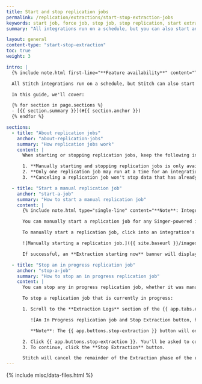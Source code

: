 ```yaml
---
title: Start and stop replication jobs
permalink: /replication/extractions/start-stop-extraction-jobs
keywords: start job, force job, stop job, stop replication, start extraction
summary: "All integrations run on a schedule, but you can also start and stop extractions on demand. This is useful for testing configuration changes or recovering from an error."

layout: general
content-type: "start-stop-extraction"
toc: true
weight: 3

intro: |
  {% include note.html first-line="**Feature availability**" content="This feature is available only for integrations powered by Singer taps. As integrations are converted to the Singer system, this feature will be made available." %}

  All Stitch integrations run on a schedule, but Stitch can also start and stop an integration on demand. This is useful for testing configuration changes or recovering from an error.

  In this guide, we'll cover:

  {% for section in page.sections %}
  - [{{ section.summary }}](#{{ section.anchor }})
  {% endfor %}

sections:
  - title: "About replication jobs"
    anchor: "about-replication-jobs"
    summary: "How replication jobs work"
    content: |
      When starting or stopping replication jobs, keep the following in mind:

      1. **Manually starting and stopping replication jobs is only available for Singer-powered integrations.** As integrations are converted to the Singer system, these features will be made available. 
      2. **Only one replication job may run at a time for an integration**. If a job is in progress, you will not be able to start a new job without first stopping the one that is in progress.
      3. **Canceling a replication job won't stop data that has already been extracted from loading**. Canceling an in progress job only cancels the remaining portion of the Extraction phase. Any data extracted prior to the cancellation will be loaded to your destination.

  - title: "Start a manual replication job"
    anchor: "start-a-job"
    summary: "How to start a manual replication job"
    content: |
      {% include note.html type="single-line" content="**Note**: Integrations run according to the schedule set in the **Integration Settings** page. Unless you want to kick off a job outside of the integration's schedule, you don't need to perform this process." %}

      You can manually start a replication job for any Singer-powered integration, regardless of whether the integration is active or paused. Starting a replication job for a paused integration won't change its paused status, so you can kick off jobs as needed.

      To manually start a replication job, click into an integration's {{ app.tabs.extractions }} tab and then click the {{ app.buttons.start-extraction }} button:

      ![Manually starting a replication job.]({{ site.baseurl }}/images/replication/start-replication.gif)

      If successful, an **Extraction starting now** banner will display and the replication job will kick off shortly.

  - title: "Stop an in progress replication job"
    anchor: "stop-a-job"
    summary: "How to stop an in progress replication job"
    content: |
      You can stop any in progress replication job, whether it was manually started by you or automatically started by Stitch.

      To stop a replication job that is currently in progress:

      1. Scroll to the **Extraction Logs** section of the {{ app.tabs.extractions }} tab. The first item in this section will have an **In Progress** status and a {{ app.buttons.stop-extraction }} button:

         ![An In Progress replication job and Stop Extraction button, highlighted]({{ site.baseurl }}/images/replication/stop-in-progress-job.png)

         **Note**: The {{ app.buttons.stop-extraction }} button will only display when a replication job is currently running.

      2. Click {{ app.buttons.stop-extraction }}. You'll be asked to confirm the job cancellation.
      3. To continue, click the **Stop Extraction** button.

      Stitch will cancel the remainder of the Extraction phase of the replication job. **Note**: This will not cancel the loading of data that has already been extracted. Any data extracted prior to the cancellation will be loaded to your destination.
---
```

{% include misc/data-files.html %}